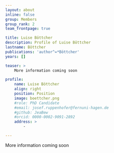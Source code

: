 ```yaml
---
layout: about
inline: false
group: Members
group_rank: 2
team_frontpage: true

title: Luise Böttcher
description: Profile of Luise Böttcher
lastname: Böttcher
publications: 'author^=*Böttcher'
years: []

teaser: >
    More information coming soon

profile:
    name: Luise Böttcher
    align: right
    position: Position
    image: boettcher.png
    #role: PhD Candidate
    #email: josef.ruppenhofer@fernuni-hagen.de
    #github: JeaBew
    #orcid: 0000-0002-9091-2892
    address: >
        -

---
```


More information coming soon
